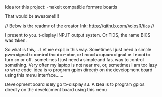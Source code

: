 Idea for this project:
-makeit compatible formore boards

That would be awesome!!!!

// Below is the readme of the creator link: https://github.com/VolosR/tios //

I present to you. t-display INPUT output  system. Or TIOS, the name BIOS was taken.

So what is this,... Let me explain this way. Sometimes   I just need a simple   pwm signal to control the dc motor, or I need a square signal or I need to turn on or off...sometimes  I  just need a simple and fast way to control something. Very often my laptop is not near me, or,  sometimes I am too lazy to write code. Idea is to program gpios  directly on the development board using this menu interface...... 

Development board is lily go to-display s3. A Idea is to program gpios  directly on the development board using this menu
